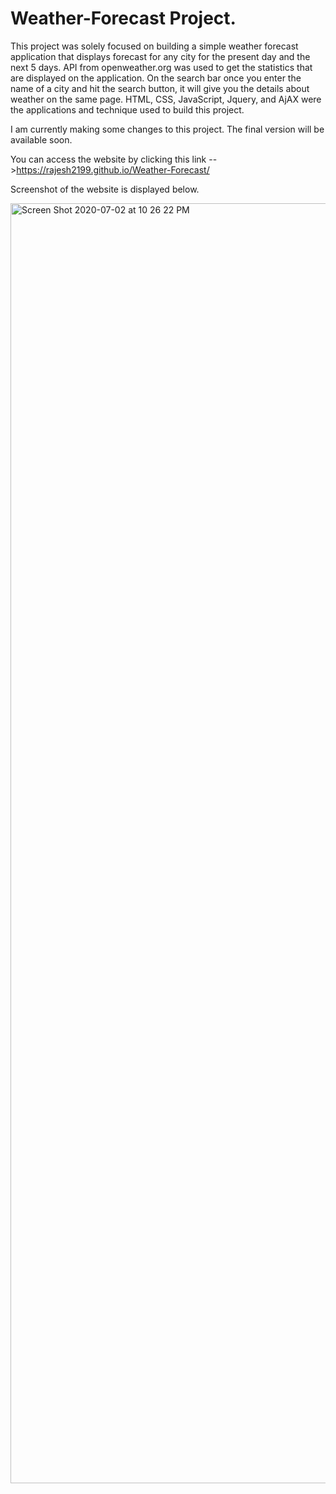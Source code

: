 # Weather-Forecast Project.
This project was solely focused on building a simple weather forecast application that displays forecast for any city for the present day and the next 5 days. 
API from openweather.org was used to get the statistics that are displayed on the application. On the search bar once you enter the name of a city and hit the 
search button, it will give you the details about weather on the same page. HTML, CSS, JavaScript, Jquery, and AjAX were the applications and technique used to 
build this project.

I am currently making some changes to this project. The final version will be available soon.

You can access the website by clicking this link -->https://rajesh2199.github.io/Weather-Forecast/

Screenshot of the website is displayed below.

<img width="2048" alt="Screen Shot 2020-07-02 at 10 26 22 PM" src="https://user-images.githubusercontent.com/61152071/86431836-16729f80-bcb3-11ea-9d6f-771b177ca8e1.png">
